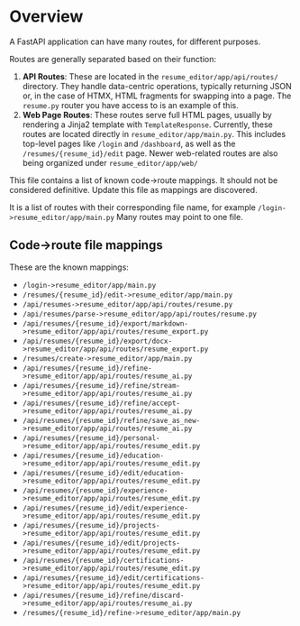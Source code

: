 # Overview

A FastAPI application can have many routes, for different purposes.

Routes are generally separated based on their function:

1.  **API Routes**: These are located in the `resume_editor/app/api/routes/` directory. They handle data-centric operations, typically returning JSON or, in the case of HTMX, HTML fragments for swapping into a page. The `resume.py` router you have access to is an example of this.
2.  **Web Page Routes**: These routes serve full HTML pages, usually by rendering a Jinja2 template with `TemplateResponse`. Currently, these routes are located directly in `resume_editor/app/main.py`. This includes top-level pages like `/login` and `/dashboard`, as well as the `/resumes/{resume_id}/edit` page. Newer web-related routes are also being organized under `resume_editor/app/web/`

This file contains a list of known code->route mappings. It should not be considered definitive. Update this file as mappings are discovered.

It is a list of routes with their corresponding file name, for example `/login->resume_editor/app/main.py`
Many routes may point to one file.

## Code->route file mappings

These are the known mappings:
- `/login->resume_editor/app/main.py`
- `/resumes/{resume_id}/edit->resume_editor/app/main.py`
- `/api/resumes->resume_editor/app/api/routes/resume.py`
- `/api/resumes/parse->resume_editor/app/api/routes/resume.py`
- `/api/resumes/{resume_id}/export/markdown->resume_editor/app/api/routes/resume_export.py`
- `/api/resumes/{resume_id}/export/docx->resume_editor/app/api/routes/resume_export.py`
- `/resumes/create->resume_editor/app/main.py`
- `/api/resumes/{resume_id}/refine->resume_editor/app/api/routes/resume_ai.py`
- `/api/resumes/{resume_id}/refine/stream->resume_editor/app/api/routes/resume_ai.py`
- `/api/resumes/{resume_id}/refine/accept->resume_editor/app/api/routes/resume_ai.py`
- `/api/resumes/{resume_id}/refine/save_as_new->resume_editor/app/api/routes/resume_ai.py`
- `/api/resumes/{resume_id}/personal->resume_editor/app/api/routes/resume_edit.py`
- `/api/resumes/{resume_id}/education->resume_editor/app/api/routes/resume_edit.py`
- `/api/resumes/{resume_id}/edit/education->resume_editor/app/api/routes/resume_edit.py`
- `/api/resumes/{resume_id}/experience->resume_editor/app/api/routes/resume_edit.py`
- `/api/resumes/{resume_id}/edit/experience->resume_editor/app/api/routes/resume_edit.py`
- `/api/resumes/{resume_id}/projects->resume_editor/app/api/routes/resume_edit.py`
- `/api/resumes/{resume_id}/edit/projects->resume_editor/app/api/routes/resume_edit.py`
- `/api/resumes/{resume_id}/certifications->resume_editor/app/api/routes/resume_edit.py`
- `/api/resumes/{resume_id}/edit/certifications->resume_editor/app/api/routes/resume_edit.py`
- `/api/resumes/{resume_id}/refine/discard->resume_editor/app/api/routes/resume_ai.py`
- `/resumes/{resume_id}/refine->resume_editor/app/main.py`
